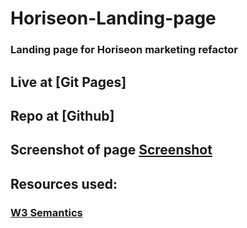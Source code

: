 # Horiseon-Landing-page

### Landing page for Horiseon marketing refactor

## Live at [Git Pages]
## Repo at [Github]
## Screenshot of page [Screenshot](01-html-css-git-homework-demo.png)


## Resources used:
### [W3 Semantics](https://www.w3schools.com/html/html5_semantic_elements.asp)